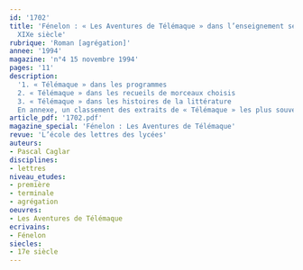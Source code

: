 ```yaml
---
id: '1702'
title: 'Fénelon : « Les Aventures de Télémaque » dans l’enseignement secondaire au
  XIXe siècle'
rubrique: 'Roman [agrégation]'
annee: '1994'
magazine: 'n°4 15 novembre 1994'
pages: '11'
description: 
  '1. « Télémaque » dans les programmes
  2. « Télémaque » dans les recueils de morceaux choisis
  3. « Télémaque » dans les histoires de la littérature
  En annexe, un classement des extraits de « Télémaque » les plus souvent cités.'
article_pdf: '1702.pdf'
magazine_special: 'Fénelon : Les Aventures de Télémaque'
revue: 'L’école des lettres des lycées'
auteurs:
- Pascal Caglar
disciplines:
- lettres
niveau_etudes:
- première
- terminale
- agrégation
oeuvres:
- Les Aventures de Télémaque
ecrivains:
- Fénelon
siecles:
- 17e siècle
---
```

